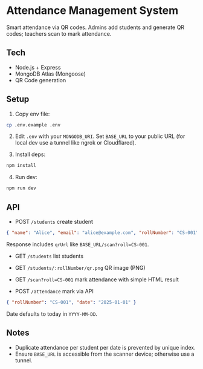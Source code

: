 # Attendance Management System

Smart attendance via QR codes. Admins add students and generate QR codes; teachers scan to mark attendance.

## Tech
- Node.js + Express
- MongoDB Atlas (Mongoose)
- QR Code generation

## Setup
1. Copy env file:
```bash
cp .env.example .env
```
2. Edit `.env` with your `MONGODB_URI`. Set `BASE_URL` to your public URL (for local dev use a tunnel like ngrok or Cloudflared).

3. Install deps:
```bash
npm install
```

4. Run dev:
```bash
npm run dev
```

## API
- POST `/students` create student
```json
{ "name": "Alice", "email": "alice@example.com", "rollNumber": "CS-001" }
```
Response includes `qrUrl` like `BASE_URL/scan?roll=CS-001`.

- GET `/students` list students

- GET `/students/:rollNumber/qr.png` QR image (PNG)

- GET `/scan?roll=CS-001` mark attendance with simple HTML result

- POST `/attendance` mark via API
```json
{ "rollNumber": "CS-001", "date": "2025-01-01" }
```
Date defaults to today in `YYYY-MM-DD`.

## Notes
- Duplicate attendance per student per date is prevented by unique index.
- Ensure `BASE_URL` is accessible from the scanner device; otherwise use a tunnel.

